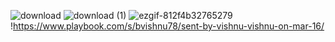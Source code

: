 ![download](https://github.com/user-attachments/assets/1d755244-f642-47ee-bd70-26b67c723a0a)
![download (1)](https://github.com/user-attachments/assets/f7da389d-40d9-4a7c-848b-61614bbe083c)
![ezgif-812f4b32765279](https://github.com/user-attachments/assets/64ed5f66-16a6-4df6-8cff-91c699fed975)
!https://www.playbook.com/s/bvishnu78/sent-by-vishnu-vishnu-on-mar-16/
